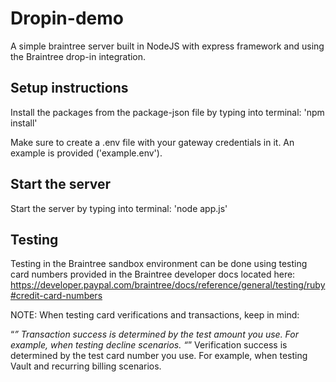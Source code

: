 # Dropin-demo
A simple braintree server built in NodeJS with express framework and using the Braintree drop-in integration.

## Setup instructions
Install the packages from the package-json file by typing into terminal: 'npm install'

Make sure to create a .env file with your gateway credentials in it. An example is provided ('example.env').

## Start the server
Start the server by typing into terminal: 'node app.js'

## Testing
Testing in the Braintree sandbox environment can be done using testing card numbers provided in the Braintree developer docs located here:
https://developer.paypal.com/braintree/docs/reference/general/testing/ruby#credit-card-numbers

NOTE:
When testing card verifications and transactions, keep in mind:

“*” Transaction success is determined by the test amount you use. For example, when testing decline scenarios.
“*” Verification success is determined by the test card number you use. For example, when testing Vault and recurring billing scenarios.
